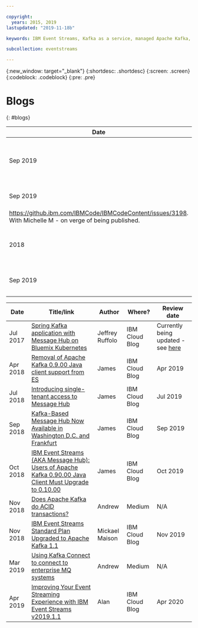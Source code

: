 ```yaml
---

copyright:
  years: 2015, 2019
lastupdated: "2019-11-18b"

keywords: IBM Event Streams, Kafka as a service, managed Apache Kafka, service endpoints, VSIs, VPC, CSE

subcollection: eventstreams

---
```


{:new_window: target="_blank"}
{:shortdesc: .shortdesc}
{:screen: .screen}
{:codeblock: .codeblock}
{:pre: .pre}


# Blogs
{: #blogs}

| Date | Title/link | Author | Where? | Status  |
| ---- | ---------- | ------ | ------ | ----------- |
| Sep 2019 | [Using Kafka AdminClient - add partitions to an existing topic](https://ibm.box.com/s/mpb3cwhwlsx8o8ayrx0qlc8p15r4k6ne) | Tina Selenge | IBM Cloud Blog | Draft completed and sent for review with Dev site. https://github.ibm.com/IBMCode/IBMCodeContent/issues/3201. Tina has review comments to implement - more context and use case needed. |
| Sep 2019 | [HA and DR - a high level view](https://www.ibm.com/blogs/bluemix/2018/04/removal-apache-kafka-0-9-java-client-support-message-hub/) | Jon T and Adrian | IBM Cloud Blog |
 https://github.ibm.com/IBMCode/IBMCodeContent/issues/3198. With Michelle M - on verge of being published. |
| 2018 | [Blog pointing to async processing tutorial](https://ibm.ent.box.com/notes/308255677370) | James B and Eli | Draft written on Box |   | 
| Sep 2019 | So you want a compliant Kafka? | Helen Beeken  | IBM Cloud Blog | Submitted to Dev for review https://github.ibm.com/IBMCode/IBMCodeContent/issues/3200. Currently with Michelle Corbin for edits|






| Date | Title/link | Author | Where? | Review date |
| ---- | ---------- | ------ | ------ | ----------- |
| Jul 2017 | [Spring Kafka application with Message Hub on Bluemix Kubernetes](https://www.ibm.com/blogs/bluemix/2017/07/spring-kafka-application-message-hub-bluemix-kubernetes/) | Jeffrey Ruffolo | IBM Cloud Blog | Currently being updated - see [here](https://github.ibm.com/IBMCode/IBMCodeContent/issues/519) |
| Apr 2018 | [Removal of Apache Kafka 0.9.00 Java client support from ES](https://www.ibm.com/blogs/bluemix/2018/04/removal-apache-kafka-0-9-java-client-support-message-hub/) | James | IBM Cloud Blog | Apr 2019 |
| Jul 2018 | [Introducing single-tenant access to Message Hub](https://www.ibm.com/blogs/bluemix/2018/07/ibm-message-hub-enterprise-a-new-single-tenant-plan/) | James | IBM Cloud Blog | Jul 2019 | 
| Sep 2018 | [Kafka-Based Message Hub Now Available in Washington D.C. and Frankfurt](https://www.ibm.com/blogs/bluemix/2018/09/ibm-kafka-event-streams-available-in-washington-and-frankfurt/) | James | IBM Cloud Blog | Sep 2019 |
| Oct 2018 | [IBM Event Streams (AKA Message Hub): Users of Apache Kafka 0.90.00 Java Client Must Upgrade to 0.10.00](https://www.ibm.com/blogs/bluemix/2018/10/ibm-event-streams-aka-message-hub-users-of-apache-kafka-0-90-00-java-client-must-upgrade-to-0-10-00/) | James | IBM Cloud Blog | Oct 2019 |
| Nov 2018 | [Does Apache Kafka do ACID transactions?](https://medium.com/@andrew_schofield/does-apache-kafka-do-acid-transactions-647b207f3d0e) | Andrew | Medium | N/A |
| Nov 2018 | [IBM Event Streams Standard Plan Upgraded to Apache Kafka 1.1](https://www.ibm.com/blogs/bluemix/2018/11/ibm-event-streams-standard-plan-upgraded-to-apache-kafka-1-1/) | Mickael Maison | IBM Cloud Blog | Nov 2019 |
| Mar 2019 | [Using Kafka Connect to connect to enterprise MQ systems](https://medium.com/@andrew_schofield/using-kafka-connect-to-connect-to-enterprise-mq-systems-5674d53fe55e) | Andrew | Medium | N/A |
| Apr 2019 | [Improving Your Event Streaming Experience with IBM Event Streams v2019.1.1](https://www.ibm.com/blogs/bluemix/2019/04/improving-your-event-streaming-experience-with-ibm-event-streams-v2019-1-1/) | Alan | IBM Cloud Blog | Apr 2020 |
